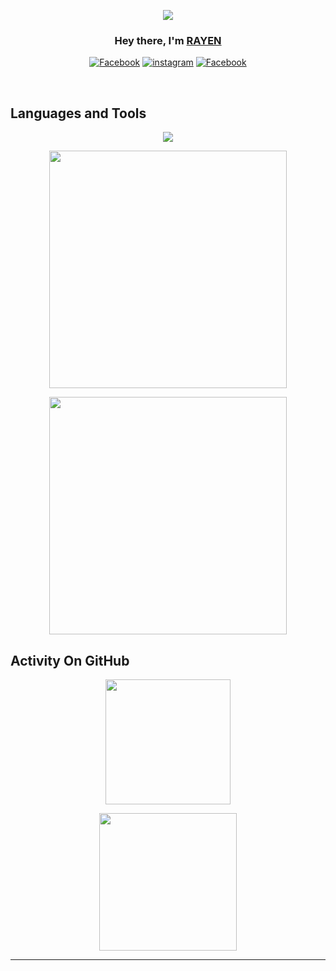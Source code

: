 <p align="center">
<img src="https://readme-typing-svg.demolab.com/?lines=Software%20Engineering%20Student;2+%2B%20years%20of%20coding%20experience;Content%20Creator%20&font=Fira%20Code&center=true&width=700&height=45&color=fff53a&vCenter=true&pause=1000&size=25" /></a>
</p>

<h3 align="center">Hey there, I'm <a href="https://github.com/Rayen-JN">RAYEN</a></h3>
<p align="center">
<a href="https://www.facebook.com/profile.php?id=100082337747453"><img alt="Facebook" src="https://img.shields.io/badge/Facebook-%231877F2.svg?logo=Facebook&logoColor=white"/></a>
<a href="https://instagram.com/_rayen_jouini"><img alt="instagram" src="https://img.shields.io/badge/Instagram-%23E4405F.svg?logo=Instagram&logoColor=white"/></a>
<a href="https://linkedin.com/in/rayencodecraft"><img alt="Facebook" src="https://img.shields.io/badge/LinkedIn-%230077B5.svg?logo=linkedin&logoColor=white"/></a>
</p>

</br>

## Languages and Tools

<p align="center"> <a href="https://github.com/Rayen-JN">
<img src="https://skillicons.dev/icons?i=vscode,github,mongodb,css,html,js,bash,c,flask,git,linux,py"></a> </p>

<p align="center">
  
<img height="380px" src="https://github.com/Rayen-JN/holbertonschool-AirBnB_clone_v2/assets/135613265/8450c40d-fa95-4d65-8b59-bfc0096aae82.gif">
</p>

<p align="center">

<img height="380px" src="https://github.com/Rayen-JN/holbertonschool-AirBnB_clone_v2/assets/135613265/8450c40d-fa95-4d65-8b59-bfc0096aae82.gif">
</p>

## Activity On GitHub
<p align="center">
<img height="200px" src="https://github-readme-streak-stats.herokuapp.com/?user=Rayen-JN&theme=radical&hide_border=true">
</p>
<p align="center">
<img height="220px" src="https://github-readme-stats.vercel.app/api?username=Rayen-JN&theme=radical&hide_border=true&include_all_commits=true&count_private=true">
</p>

---
